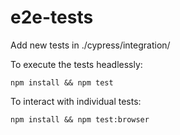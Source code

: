 # e2e-tests

Add new tests in ./cypress/integration/

To execute the tests headlessly:
```
npm install && npm test
```

To interact with individual tests:
```
npm install && npm test:browser
```
